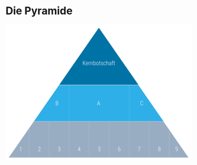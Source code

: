 # Die Pyramide

![Die Pyramide nach Minto mit 3 Ebenen.](../../.gitbook/assets/pyramid_minto_plain.png)

